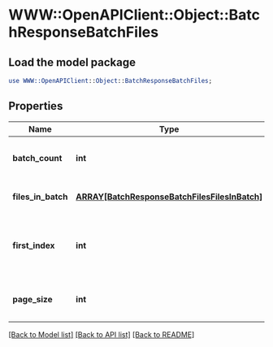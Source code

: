 # WWW::OpenAPIClient::Object::BatchResponseBatchFiles

## Load the model package
```perl
use WWW::OpenAPIClient::Object::BatchResponseBatchFiles;
```

## Properties
Name | Type | Description | Notes
------------ | ------------- | ------------- | -------------
**batch_count** | **int** | How many files/entries in the batch. | [optional] 
**files_in_batch** | [**ARRAY[BatchResponseBatchFilesFilesInBatch]**](BatchResponseBatchFilesFilesInBatch.md) | The list of files in this batch. | [optional] 
**first_index** | **int** | The starting index in the batch. Used for pagination. | [optional] 
**page_size** | **int** | The number of entries per page. | [optional] 

[[Back to Model list]](../README.md#documentation-for-models) [[Back to API list]](../README.md#documentation-for-api-endpoints) [[Back to README]](../README.md)


